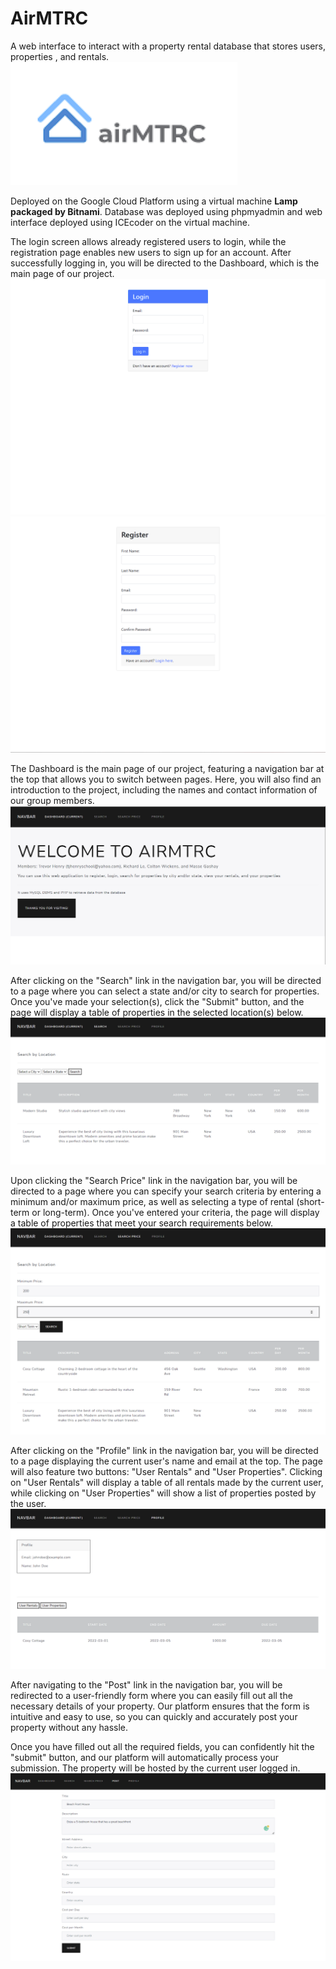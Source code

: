 # AirMTRC
A web interface to interact with a property rental database that stores users, properties , and rentals.
![GitHub Logo](/images/airmtrc.PNG) 

Deployed on the Google Cloud Platform using a virtual machine **Lamp packaged by Bitnami**. Database was deployed using phpmyadmin and web interface deployed using ICEcoder on the virtual machine.

The login screen allows already registered users to login, while the registration page enables new users to sign up for an account. After successfully logging in, you will be directed to the Dashboard, which is the main page of our project.
![GitHub Logo](/images/index.PNG)
![GitHub Logo](/images/register.PNG)

The Dashboard is the main page of our project, featuring a navigation bar at the top that allows you to switch between pages. Here, you will also find an introduction to the project, including the names and contact information of our group members.
![GitHub Logo](/images/dashboard.PNG)

After clicking on the "Search" link in the navigation bar, you will be directed to a page where you can select a state and/or city to search for properties. Once you've made your selection(s), click the "Submit" button, and the page will display a table of properties in the selected location(s) below.
![GitHub Logo](/images/search.PNG) 

Upon clicking the "Search Price" link in the navigation bar, you will be directed to a page where you can specify your search criteria by entering a minimum and/or maximum price, as well as selecting a type of rental (short-term or long-term). Once you've entered your criteria, the page will display a table of properties that meet your search requirements below.
![GitHub Logo](/images/searchprice.PNG)

After clicking on the "Profile" link in the navigation bar, you will be directed to a page displaying the current user's name and email at the top. The page will also feature two buttons: "User Rentals" and "User Properties". Clicking on "User Rentals" will display a table of all rentals made by the current user, while clicking on "User Properties" will show a list of properties posted by the user.
![GitHub Logo](/images/profile.PNG)

After navigating to the "Post" link in the navigation bar, you will be redirected to a user-friendly form where you can easily fill out all the necessary details of your property. Our platform ensures that the form is intuitive and easy to use, so you can quickly and accurately post your property without any hassle.

Once you have filled out all the required fields, you can confidently hit the "submit" button, and our platform will automatically process your submission. The property will be hosted by the current user logged in.
![GitHub Logo](/images/post.PNG)





